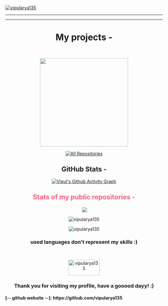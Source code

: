 
<a style="text-align: center;" href="https://github.com/vipularya135"><img src="https://readme-typing-svg.herokuapp.com?font=Fira+Code&weight=600&size=25&duration=1100&pause=1000&color=0C2936&center=true&multiline=true&width=1000&height=200&lines=About+Me+-;%F0%9F%91%8B+Hi%2C+I%E2%80%99m+Vipul+Arya;%F0%9F%91%80+I%E2%80%99m+interested in+Web+development+and+programming;%F0%9F%8C%B1+I+know+languages+like+python%2C+C%2C+html%2C+javascript%2C+css;%F0%9F%98%83+I'm+waiting+to learn+SQL%2C+ReactJS+shortly;%F0%9F%93%AB+Reach+me+at+krishnamvipul%40gmail.com" alt="vipularya135" /></a>
<hr><hr>
<h1 align="center" color="F85D7F"> My projects -</h1>
<br>
<p align="center">
<a href="https://github.com/vipularya135/clone_netflix_login-page_vip"><img width="282" src="https://denvercoder1-github-readme-stats.vercel.app/api/pin/?username=vipularya135&repo=clone_netflix_login-page_vip&theme=react&bg_color=1F222E&title_color=B37FFF&icon_color=F85D7F&hide_border=true&show_icons=false"></a>
</p>
<p align="center">
  <a href="https://github.com/vipularya135?tab=repositories"><img alt="All Repositories" title="All Repositories" src="https://custom-icon-badges.herokuapp.com/badge/-All%20Repositories-B37FFF?style=for-the-badge&logoColor=white&logo=repo"/></a>
</p>
 <h2 align="center" color="F85D7F">GitHub Stats -</h2>
<div align="center">
  <a href="https://github.com/vipularya135?tab=repositories">
    <img src="https://github-readme-activity-graph.cyclic.app/graph?username=vipularya135&bg_color=1F222E&color=B37FFF&line=F85D7F&point=FFFFFF&hide_border=true" alt="Vipul's Github Activity Graph">
  </a>
  <h2 style="color: #F85D7F;">Stats of my public repositories -</h2>
</div>
<p align="center">&nbsp;<img align="center" src="https://github-readme-stats.vercel.app/api?username=vipularya135 alt="vipularya135" /></p>
<p align="center"><img align="center" src="https://github-readme-streak-stats.herokuapp.com?user=vipularya135&theme=holi-theme&date_format=M%20j%5B%2C%20Y%5D&background=1F222E&currStreakNum=B37FFF&sideNums=B37FFF&ring=F85D7F&fire=F85D7F" alt="vipularya135" /></p>
<p align="center"><img align="center" src="https://github-readme-stats.vercel.app/api/top-langs/?username=vipularya135&langs_count=6&layout=compact&theme=react&bg_color=1F222E&title_color=B37FFF&icon_color=F8D866" alt="vipularya135" /></p>  
<h3 align="center" color="F85D7F">used languages don't represent my skills :)</h3><br>
<p align="center"> <img src="https://komarev.com/ghpvc/?username=vipularya135&label=Profile%20views&color=B37FFF&style=flat" alt="vipularya135" width="100px" height="50px" /></p>
<h3 align="center" color="F85D7F">Thank you for visiting my profile, have a gooood dayy! :)</h3>
<h4>[-- github website --]: https://github.com/vipularya135</h4>
